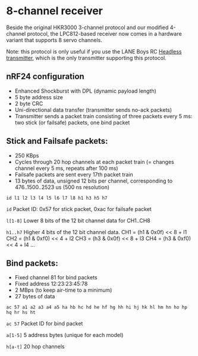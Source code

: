 # 8-channel receiver

Beside the original HKR3000 3-channel protocol and our modified 4-channel protocol, the LPC812-based receiver now comes in a hardware variant that supports 8 servo channels.

Note: this protocol is only useful if you use the LANE Boys RC [Headless transmitter](https://github.com/laneboysrc/rc-headless-transmitter), which is the only transmitter supporting this protocol.



## nRF24 configuration
- Enhanced Shockburst with DPL (dynamic payload length)
- 5 byte address size
- 2 byte CRC
- Uni-directional data transfer (transmitter sends no-ack packets)
- Transmitter sends a packet train consisting of three packets every 5 ms: two stick (or failsafe) packets, one bind packet


## Stick and Failsafe packets:
- 250 KBps
- Cycles through 20 hop channels at each packet train (= changes channel every 5 ms, repeats after 100 ms)
- Failsafe packets are sent every 17th packet train
- 13 bytes of data, unsigned 12 bits per channel, corresponding to 476..1500..2523 us (500 ns resolution)

```
id l1 l2 l3 l4 l5 l6 l7 l8 h1 h3 h5 h7
```

``id``            Packet ID: 0x57 for stick packet, 0xac for failsafe packet

``l[1-8]``        Lower 8 bits of the 12 bit channel data for CH1..CH8

``h1..h7``        Higher 4 bits of the 12 bit channel data.
                  CH1 = (h1 & 0x0f) << 8 + l1
                  CH2 = (h1 & 0xf0) << 4 + l2
                  CH3 = (h3 & 0x0f) << 8 + l3
                  CH4 = (h3 & 0xf0) << 4 + l4
                  ...


## Bind packets:
- Fixed channel 81 for bind packets
- Fixed address 12:23:23:45:78
- 2 MBps (to keep air-time to a minimum)
- 27 bytes of data

```
ac 57 a1 a2 a3 a4 a5 ha hb hc hd he hf hg hh hi hj hk hl hm hn ho hp hq hr hs ht
```

``ac 57``         Packet ID for bind packet

``a[1-5]``        5 address bytes (unique for each model)

``h[a-t]``        20 hop channels
